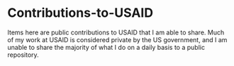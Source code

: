 # Contributions-to-USAID
Items here are public contributions to USAID that I am able to share. Much of my work at USAID is considered private by the US government, and I am unable to share the majority of what I do on a daily basis to a public repository.

